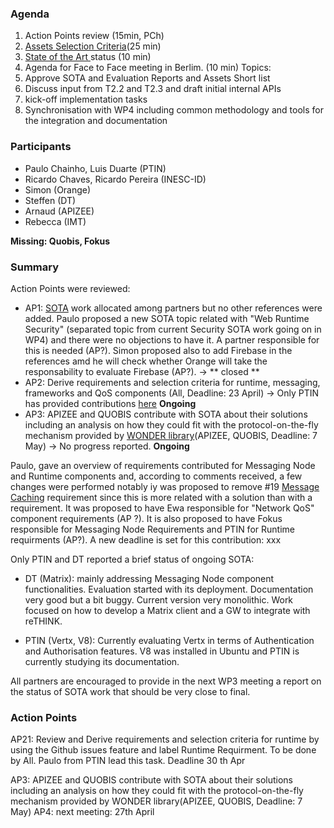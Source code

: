 ### Agenda

1. Action Points review (15min, PCh)
1. [Assets Selection Criteria](../sota/selection-criteria.md)(25 min)
1. [State of the Art ](../sota/sota.md) status (10 min)
1. Agenda for Face to Face meeting in Berlim. (10 min) Topics:
 1. Approve SOTA and Evaluation Reports and Assets Short list
 2. Discuss input from T2.2 and T2.3 and draft initial internal APIs
 3. kick-off implementation tasks
 4. Synchronisation with WP4 including common methodology and tools for the integration and documentation
 
### Participants

* Paulo Chainho, Luis Duarte (PTIN)
* Ricardo Chaves, Ricardo Pereira (INESC-ID)
* Simon (Orange)
* Steffen (DT)
* Arnaud (APIZEE)
* Rebecca (IMT)

**Missing: Quobis, Fokus**

### Summary

Action Points were reviewed:

* AP1: [SOTA](../sota/sota.md) work allocated among partners but no other references were added. Paulo proposed a new SOTA topic related with "Web Runtime Security" (separated topic from current Security SOTA work going on in WP4) and there were no objections to have it. A partner responsible for this is needed (AP?). Simon proposed also to add Firebase in the references amd he will check whether Orange will take the responsability to evaluate Firebase (AP?). -> ** closed **
* AP2: Derive requirements and selection criteria for runtime, messaging, frameworks and QoS components (All, Deadline: 23 April) ->  Only PTIN has provided contributions [here](../sota/selection-criteria.md) **Ongoing**
* AP3: APIZEE and QUOBIS contribute with SOTA about their solutions including an analysis on how they could fit with the protocol-on-the-fly mechanism provided by [WONDER library](http://hypercomm.github.io/wonder/)(APIZEE, QUOBIS, Deadline: 7 May) -> No progress reported.  **Ongoing**

Paulo, gave an overview of requirements contributed for Messaging Node and Runtime components and, according to comments received, a few changes were performed notably iy was proposed to remove #19 [Message Caching](https://github.com/reTHINK-project/core-framework/issues/19) requirement since this is more related with a solution than with a requirement. It was proposed to have Ewa responsible for "Network QoS" component requirements (AP ?). It is also proposed to have Fokus responsible for Messaging Node Requirements and PTIN for Runtime requirments (AP?). A new deadline is set for this contribution: xxx

Only PTIN and DT reported a brief status of ongoing SOTA:

* DT (Matrix): mainly addressing Messaging Node component functionalities. Evaluation started with its deployment. Documentation very good but a bit buggy. Current version very monolithic. Work focused on how to develop a Matrix client and a GW to integrate with reTHINK.

* PTIN (Vertx, V8): Currently evaluating Vertx in terms of Authentication and Authorisation features. V8 was installed in Ubuntu and PTIN is currently studying its documentation.

All partners are encouraged to provide in the next WP3 meeting a report on the status of SOTA work that should be very close to final.

### Action Points

AP21: Review and Derive requirements and selection criteria for runtime by using the Github issues feature and label Runtime Requirment. To be done by All. Paulo from PTIN lead this task. Deadline 30 th Apr

AP3: APIZEE and QUOBIS contribute with SOTA about their solutions including an analysis on how they could fit with the protocol-on-the-fly mechanism provided by WONDER library(APIZEE, QUOBIS, Deadline: 7 May)
AP4: next meeting: 27th April
